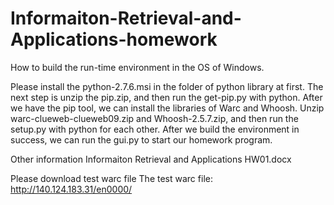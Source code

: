 Informaiton-Retrieval-and-Applications-homework
===============================================


How to build the run-time environment in the OS of Windows.

  Please install the python-2.7.6.msi in the folder of python library at first.
  The next step is unzip the pip.zip, and then run the get-pip.py with python.
  After we have the pip tool, we can install the libraries of Warc and Whoosh.
  Unzip warc-clueweb-clueweb09.zip and Whoosh-2.5.7.zip, and then run the setup.py with python for each other.
  After we build the environment in success, we can run the gui.py to start our homework program.

Other information Informaiton Retrieval and Applications HW01.docx 

Please download test warc file
The test warc file:
http://140.124.183.31/en0000/

